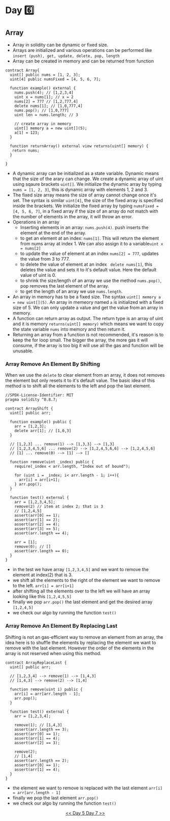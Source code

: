 # Day :six:

## Array

- Array in solidity can be dynamic or fixed size.
- Arrays are initialized and various operations can be performed like ```insert (push), get, update, delete, pop, length```
- Array can be created in memory and can be returned from function 

```solidity 
contract Array{
  uint[] public nums = [1, 2, 3];
  uint[4] public numsFixed = [4, 5, 6, 7];
  
  function example() external {
    nums.push(4); // [1,2,3,4]
    uint x = nums[1]; // x = 2
    nums[2] = 777 // [1,2,777,4]
    delete nums[1]; // [1,0,777,4]
    nums.pop(); // [1,0,777]
    uint len = nums.length; // 3
    
    // create array in memory
    uint[] memory a = new uint[](5);
    a[1] = 123;
  }
  
  function returnArray() external view returns(uint[] memory) {
   return nums;
  }
  
}

```

- A dynamic array can be initialized as a state variable. Dynamic means that the size of the arary can change. We create a dynamic array of uint using sqaure brackets ```uint[]```. We initialize the dynamic array by typing ```nums = [1, 2, 3]```, this is dynamic array with elements 1, 2 and 3.
- The fixed size array means the size of array cannot change once it's set. The syntax is similar ```uint[4]```, the size of the fixed array is specified inside the brackets. We initialize the fixed array by typing ```numsFixed = [4, 5, 6, 7]```, in a fixed array if the size of an array do not match with the number of elements in the array, it will throw an error.
- Operations in an array
    - Inserting elements in an array: ```nums.push(4)```. push inserts the element at the end of the array.
    - to get an element at an index: ```nums[1]```. This will return the element from nums array at index 1. We can also assign it to a variable```uint x = nums[2]```
    - to update the value of element at an index ```nums[2] = 777```, updates the value from 3 to 777.
    - to delete the value of element at an index ``` delete nums[1]```, this deletes the value and sets it to it's default value. Here the default value of uint is 0.
    - to shrink the size/length of an array we use the method ```nums.pop()```, pop removes the last element of the array.
    - to get the length of an array we use ```nums.length```.
- An array in memory has to be a fixed size. The syntax ```uint[] memory a = new uint[](5)```. An array in memeory named ```a``` is initialized with a fixed size of 5. We can only update a value and get the value from an array in memory.
- A function can return array as output. The return type is an array of uint and it is memory ```returns(uint[] memory)``` which means we want to copy the state variable ```nums``` into memory and then return it.
- Returning an array from a function is not recommended, it's reason is to keep the for loop small. The bigger the array, the more gas it will consume, if the array is too big it will use all the gas and function will be unusable.

### Array Remove An Element By Shifting

When we use the ```delete``` to clear element from an array, it does not removes the element but only resets it to it's default value.
The basic idea of this method is to shift all the elements to the left and pop the last element.

```solidity
//SPDX-License-Identifier: MIT
pragma solidity ^0.8.7;

contract ArrayShift {
  uint[] public arr;
  
  function example() public {
    arr = [1,2,3];
    delete arr[1]; // [1,0,3]
  }
  
  // [1,2,3] ... remove(1) --> [1,3,3] --> [1,3]
  // [1,2,3,4,5,6] ... remove(2) --> [1,2,4,5,6,6] --> [1,2,4,5,6]
  // [1] ... remove(0) --> [1] --> []
  
  function remove(uint _index) public {
    require(_index < arr.length, "Index out of bound");
    
    for (uint i = _index; i< arr.length - 1; i++){
      arr[i] = arr[i+1];
    } arr.pop();
  }
  
  function test() external {
    arr = [1,2,3,4,5];
    remove(2) // item at index 2; that is 3
    // [1,2,4,5]
    assert(arr[0] == 1);
    assert(arr[1] == 2);
    assert(arr[2] == 4);
    assert(arr[3] == 5);
    assert(arr.length == 4);
    
    arr = [1];
    remove(0); // []
    assert(arr.length == 0);
  }
}
```

- in the test we have array ```[1,2,3,4,5]``` and we want to remove the element at index(2) that is 3.
- we shift all the elements to the right of the element we want to remove to the left. ```arr[i] = arr[i+1]```
- after shifting all the elements over to the left we will have an array looking like this ```[1,2,4,5,5]```
- finally we pop ```arr.pop()``` the last element and get the desired array ```[1,2,4,5]```
- we check our algo by running the function ```test()```

### Array Remove An Element By Replacing Last
Shifting is not an gas-efficient way to remove an element from an array, the idea here is to shuffle the elements by replacing the element we want to remove with the last element. However the order of the elements in the array is not reserved when using this method.

```solidity
contract ArrayReplaceLast {
  uint[] public arr;
  
  // [1,2,3,4] --> remove(1) --> [1,4,3]
  // [1,4,3] --> remove(2) --> [1,4]
  
  function remove(uint i) public {
    arr[i] = arr[arr.length - 1];
    arr.pop();
  }
  
  function test() external {
    arr = [1,2,3,4];
    
    remove(1); // [1,4,3]
    assert(arr.length == 3);
    assert(arr[0] == 1);
    assert(arr[1] == 4);
    assert(arr[2] == 3);
    
    remove(2);
    // [1,4]
    assert(arr.length == 2);
    assert(arr[0] == 1);
    assert(arr[1] == 4);
  }
}
```

- the element we want to remove is replaced with the last element ```arr[i] = arr[arr.length - 1]```
- finally we pop the last element ```arr.pop()```
- we check our algo by running the function ```test()```

<div align=center><a href="https://github.com/0xronin/30-days-SmartContractProgrammer/tree/main/Day05"><< Day 5
<a href="https://github.com/0xronin/30-days-SmartContractProgrammer/tree/main/Day07"> Day 7 >></div>

